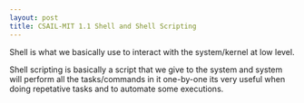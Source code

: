 ```yaml
---
layout: post
title: CSAIL-MIT 1.1 Shell and Shell Scripting
---
```


Shell is what we basically use to interact with the system/kernel at low level.

Shell scripting is basically a script that we give to the system and system will perform all the tasks/commands in it one-by-one
its very useful when doing repetative tasks and to automate some executions.